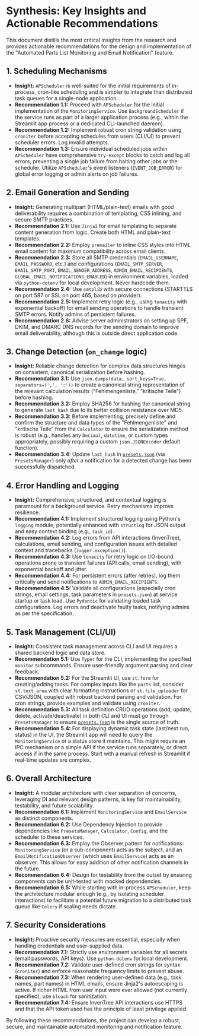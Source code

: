 # Synthesis: Key Insights and Actionable Recommendations

This document distills the most critical insights from the research and provides actionable recommendations for the design and implementation of the "Automated Parts List Monitoring and Email Notification" feature.

## 1. Scheduling Mechanisms

*   **Insight:** `APScheduler` is well-suited for the initial requirements of in-process, cron-like scheduling and is simpler to integrate than distributed task queues for a single-node application.
*   **Recommendation 1.1:** Proceed with `APScheduler` for the initial implementation of the `MonitoringService`. Use `BackgroundScheduler` if the service runs as part of a larger application process (e.g., within the Streamlit app process or a dedicated CLI-launched daemon).
*   **Recommendation 1.2:** Implement robust cron string validation using `croniter` before accepting schedules from users (CLI/UI) to prevent scheduler errors. Log invalid attempts.
*   **Recommendation 1.3:** Ensure individual scheduled jobs within `APScheduler` have comprehensive `try-except` blocks to catch and log all errors, preventing a single job failure from halting other jobs or the scheduler. Utilize `APScheduler`'s event listeners (`EVENT_JOB_ERROR`) for global error logging or admin alerts on job failures.

## 2. Email Generation and Sending

*   **Insight:** Generating multipart (HTML/plain-text) emails with good deliverability requires a combination of templating, CSS inlining, and secure SMTP practices.
*   **Recommendation 2.1:** Use `Jinja2` for email templating to separate content generation from logic. Create both HTML and plain-text templates.
*   **Recommendation 2.2:** Employ `premailer` to inline CSS styles into HTML email content for maximum compatibility across email clients.
*   **Recommendation 2.3:** Store all SMTP credentials (`EMAIL_USERNAME`, `EMAIL_PASSWORD`, etc.) and configurations (`EMAIL_SMTP_SERVER`, `EMAIL_SMTP_PORT`, `EMAIL_SENDER_ADDRESS`, `ADMIN_EMAIL_RECIPIENTS`, `GLOBAL_EMAIL_NOTIFICATIONS_ENABLED`) in environment variables, loaded via `python-dotenv` for local development. Never hardcode them.
*   **Recommendation 2.4:** Use `smtplib` with secure connections (STARTTLS on port 587 or SSL on port 465, based on provider).
*   **Recommendation 2.5:** Implement retry logic (e.g., using `tenacity` with exponential backoff) for email sending operations to handle transient SMTP errors. Notify admins of persistent failures.
*   **Recommendation 2.6:** Advise server administrators on setting up SPF, DKIM, and DMARC DNS records for the sending domain to improve email deliverability, although this is outside direct application code.

## 3. Change Detection (`on_change` logic)

*   **Insight:** Reliable change detection for complex data structures hinges on consistent, canonical serialization before hashing.
*   **Recommendation 3.1:** Use `json.dumps(data, sort_keys=True, separators=(',', ':'))` to create a canonical string representation of the relevant calculation results ("Fehlmengenliste," "kritische Teile") before hashing.
*   **Recommendation 3.2:** Employ SHA256 for hashing the canonical string to generate `last_hash` due to its better collision resistance over MD5.
*   **Recommendation 3.3:** Before implementing, precisely define and confirm the structure and data types of the "Fehlmengenliste" and "kritische Teile" from the `Calculator` to ensure the serialization method is robust (e.g., handles any `Decimal`, `datetime`, or custom types appropriately, possibly requiring a custom `json.JSONEncoder` default function).
*   **Recommendation 3.4:** Update `last_hash` in [`presets.json`](presets.json) (via `PresetsManager`) only *after* a notification for a detected change has been successfully dispatched.

## 4. Error Handling and Logging

*   **Insight:** Comprehensive, structured, and contextual logging is paramount for a background service. Retry mechanisms improve resilience.
*   **Recommendation 4.1:** Implement structured logging using Python's `logging` module, potentially enhanced with `structlog` for JSON output and easy context binding (e.g., `task_id`).
*   **Recommendation 4.2:** Log errors from API interactions (InvenTree), calculations, email sending, and configuration issues with detailed context and tracebacks (`logger.exception()`).
*   **Recommendation 4.3:** Use `tenacity` for retry logic on I/O-bound operations prone to transient failures (API calls, email sending), with exponential backoff and jitter.
*   **Recommendation 4.4:** For persistent errors (after retries), log them critically and send notifications to `ADMIN_EMAIL_RECIPIENTS`.
*   **Recommendation 4.5:** Validate all configurations (especially cron strings, email settings, task parameters in `presets.json`) at service startup or task load. Use `Pydantic` for validating loaded task configurations. Log errors and deactivate faulty tasks, notifying admins as per the specification.

## 5. Task Management (CLI/UI)

*   **Insight:** Consistent task management across CLI and UI requires a shared backend logic and data store.
*   **Recommendation 5.1:** Use `Typer` for the CLI, implementing the specified `monitor` subcommands. Ensure user-friendly argument parsing and clear feedback.
*   **Recommendation 5.2:** For the Streamlit UI, use `st.form` for creating/editing tasks. For complex inputs like the `parts` list, consider `st.text_area` with clear formatting instructions or `st.file_uploader` for CSV/JSON, coupled with robust backend parsing and validation. For cron strings, provide examples and validate using `croniter`.
*   **Recommendation 5.3:** All task definition CRUD operations (add, update, delete, activate/deactivate) in both CLI and UI must go through `PresetsManager` to ensure [`presets.json`](presets.json) is the single source of truth.
*   **Recommendation 5.4:** For displaying dynamic task state (last/next run, status) in the UI, the Streamlit app will need to query the `MonitoringService` or a status store it maintains. This might require an IPC mechanism or a simple API if the service runs separately, or direct access if in the same process. Start with a manual refresh in Streamlit if real-time updates are complex.

## 6. Overall Architecture

*   **Insight:** A modular architecture with clear separation of concerns, leveraging DI and relevant design patterns, is key for maintainability, testability, and future scalability.
*   **Recommendation 6.1:** Implement `MonitoringService` and `EmailService` as distinct components.
*   **Recommendation 6.2:** Use Dependency Injection to provide dependencies like `PresetsManager`, `Calculator`, `Config`, and the scheduler to these services.
*   **Recommendation 6.3:** Employ the Observer pattern for notifications: `MonitoringService` (or a sub-component) acts as the subject, and an `EmailNotificationObserver` (which uses `EmailService`) acts as an observer. This allows for easy addition of other notification channels in the future.
*   **Recommendation 6.4:** Design for testability from the outset by ensuring components can be unit-tested with mocked dependencies.
*   **Recommendation 6.5:** While starting with in-process `APScheduler`, keep the architecture modular enough (e.g., by isolating scheduler interactions) to facilitate a potential future migration to a distributed task queue like `Celery` if scaling needs dictate.

## 7. Security Considerations

*   **Insight:** Proactive security measures are essential, especially when handling credentials and user-supplied data.
*   **Recommendation 7.1:** Strictly use environment variables for all secrets (email passwords, API keys). Use `python-dotenv` for local development.
*   **Recommendation 7.2:** Validate user-defined cron strings for syntax (`croniter`) and enforce reasonable frequency limits to prevent abuse.
*   **Recommendation 7.3:** When rendering user-defined data (e.g., task names, part names) in HTML emails, ensure Jinja2's autoescaping is active. If richer HTML from user input were ever allowed (not currently specified), use `bleach` for sanitization.
*   **Recommendation 7.4:** Ensure InvenTree API interactions use HTTPS and that the API token used has the principle of least privilege applied.

By following these recommendations, the project can develop a robust, secure, and maintainable automated monitoring and notification feature.